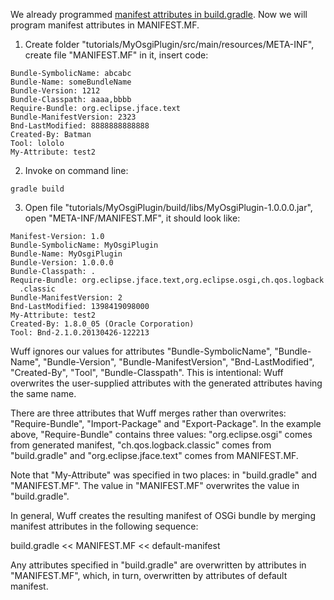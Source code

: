 We already programmed [manifest attributes in build.gradle](Manifest-attributes-in-build.gradle). Now we will program manifest attributes in MANIFEST.MF.

1. Create folder "tutorials/MyOsgiPlugin/src/main/resources/META-INF", create file "MANIFEST.MF" in it, insert code:

  ```
  Bundle-SymbolicName: abcabc
  Bundle-Name: someBundleName
  Bundle-Version: 1212
  Bundle-Classpath: aaaa,bbbb
  Require-Bundle: org.eclipse.jface.text
  Bundle-ManifestVersion: 2323
  Bnd-LastModified: 8888888888888
  Created-By: Batman
  Tool: lololo
  My-Attribute: test2
  ```

2. Invoke on command line:

  ```
  gradle build
  ```

3. Open file "tutorials/MyOsgiPlugin/build/libs/MyOsgiPlugin-1.0.0.0.jar", open "META-INF/MANIFEST.MF", it should look like:

  ```
  Manifest-Version: 1.0
  Bundle-SymbolicName: MyOsgiPlugin
  Bundle-Name: MyOsgiPlugin
  Bundle-Version: 1.0.0.0
  Bundle-Classpath: .
  Require-Bundle: org.eclipse.jface.text,org.eclipse.osgi,ch.qos.logback
    .classic
  Bundle-ManifestVersion: 2
  Bnd-LastModified: 1398419098000
  My-Attribute: test2
  Created-By: 1.8.0_05 (Oracle Corporation)
  Tool: Bnd-2.1.0.20130426-122213
  ```

  Wuff ignores our values for attributes "Bundle-SymbolicName", "Bundle-Name", "Bundle-Version", "Bundle-ManifestVersion", "Bnd-LastModified", "Created-By", "Tool", "Bundle-Classpath". This is intentional: Wuff overwrites the user-supplied attributes with the generated attributes having the same name.

  There are three attributes that Wuff merges rather than overwrites: "Require-Bundle", "Import-Package" and "Export-Package". In the example above, "Require-Bundle" contains three values: "org.eclipse.osgi" comes from generated manifest, "ch.qos.logback.classic" comes from "build.gradle" and "org.eclipse.jface.text" comes from MANIFEST.MF.

  Note that "My-Attribute" was specified in two places: in "build.gradle" and "MANIFEST.MF". The value in "MANIFEST.MF" overwrites the value in "build.gradle".

In general, Wuff creates the resulting manifest of OSGi bundle by merging manifest attributes in the following sequence:

build.gradle << MANIFEST.MF << default-manifest

Any attributes specified in "build.gradle" are overwritten by attributes in "MANIFEST.MF", which, in turn, overwritten by attributes of default manifest.